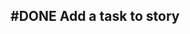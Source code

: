 ## #DONE Add a task to story
<!-- #story -->
<!-- created:2023-09-18T03:41:09.399Z task-id:rqoBd order:-160 story-id:Add-a-task completed:2023-10-01T17:34:03.870Z -->

